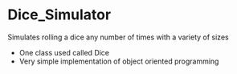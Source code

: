 # Dice_Simulator
Simulates rolling a dice any number of times with a variety of sizes 
- One class used called Dice
- Very simple implementation of object oriented programming
